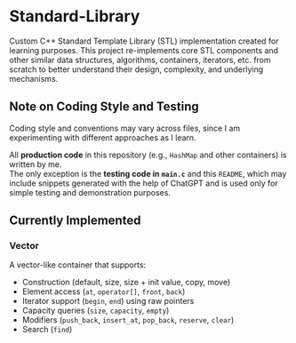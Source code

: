 # Standard-Library
Custom C++ Standard Template Library (STL) implementation created for learning purposes. This project re-implements core STL components and other similar data structures, algorithms, containers, iterators, etc. from scratch to better understand their design, complexity, and underlying mechanisms.

>

## Note on Coding Style and Testing

Coding style and conventions may vary across files, since I am experimenting with different approaches as I learn.  

All **production code** in this repository (e.g., `HashMap` and other containers) is written by me.  
The only exception is the **testing code in `main.c`** and this `README`, which may include snippets generated with the help of ChatGPT and is used only for simple testing and demonstration purposes.

## Currently Implemented

### Vector  
  A vector-like container that supports:
  - Construction (default, size, size + init value, copy, move)
  - Element access (`at`, `operator[]`, `front`, `back`)
  - Iterator support (`begin`, `end`) using raw pointers 
  - Capacity queries (`size`, `capacity`, `empty`)
  - Modifiers (`push_back`, `insert_at`, `pop_back`, `reserve`, `clear`)
  - Search (`find`)
